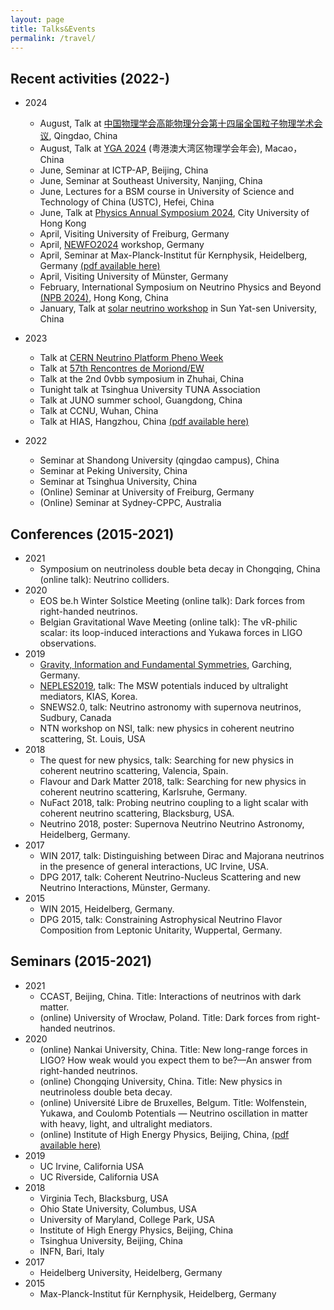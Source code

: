 ```yaml
---
layout: page
title: Talks&Events
permalink: /travel/
---
```

## Recent activities (2022-)

 - 2024
	- August, Talk at [中国物理学会高能物理分会第十四届全国粒子物理学术会议](https://indico.ihep.ac.cn/event/21331/), Qingdao, China
	- August, Talk at [YGA 2024](https://yga2024.scimeeting.cn/en/web/index/21674) (粤港澳大湾区物理学会年会), Macao， China
	- June, Seminar at ICTP-AP, Beijing, China
	- June, Seminar at Southeast University, Nanjing, China
	- June, Lectures for a BSM course in University of Science and Technology of China (USTC), Hefei, China
  	- June, Talk at [Physics Annual Symposium 2024](https://www.cityu.edu.hk/phy/index.php/node/3441), City University of Hong Kong
	- April, Visiting University of Freiburg, Germany
	- April, [NEWFO2024](https://indico.cern.ch/event/1339497/) workshop, Germany
	- April, Seminar at Max-Planck-Institut für Kernphysik, Heidelberg, Germany [(pdf available here)](/files/nu-forces-talk.pdf)
	- April, Visiting University of Münster, Germany
	- February, International Symposium on Neutrino Physics and Beyond [(NPB 2024)](https://indico.ihep.ac.cn/event/20514/), Hong Kong, China
	- January, Talk at [solar neutrino workshop](https://indico.ihep.ac.cn/event/21371/) in Sun Yat-sen University, China
 - 2023
	- Talk at [CERN Neutrino Platform Pheno Week](https://indico.cern.ch/event/1210319/)
	- Talk at [57th Rencontres de Moriond/EW](https://moriond.in2p3.fr/2023/EW/)
	- Talk at the 2nd 0vbb symposium in Zhuhai, China
	- Tunight talk at Tsinghua University TUNA Association
	- Talk at JUNO summer school, Guangdong, China
	- Talk at CCNU, Wuhan, China
	- Talk at HIAS, Hangzhou, China [(pdf available here)](/files/main-dilution-resistant.pdf)

 - 2022
	- Seminar at Shandong University (qingdao campus), China
	- Seminar at Peking University, China
	- Seminar at Tsinghua University, China
	- (Online) Seminar at University of Freiburg, Germany
	- (Online) Seminar at Sydney-CPPC, Australia

## Conferences (2015-2021)
 - 2021
	- Symposium on neutrinoless double beta decay in Chongqing, China (online talk): Neutrino colliders.
 - 2020 
	- EOS be.h Winter Solstice Meeting (online talk): Dark forces from right-handed neutrinos. 
	- Belgian Gravitational Wave Meeting (online talk): The νR-philic scalar: its loop-induced interactions and Yukawa forces in LIGO observations.
 - 2019
	- [Gravity, Information and Fundamental Symmetries](https://www.mpi-hd.mpg.de/lin/events/ra-workshop/),  Garching, Germany.
	- [NEPLES2019](http://events.kias.re.kr/h/NEPLES2019/), talk: The MSW potentials induced by ultralight mediators, KIAS, Korea. 
	- SNEWS2.0, talk: Neutrino astronomy with supernova neutrinos, Sudbury,
Canada
	- NTN workshop on NSI, talk: new physics in coherent neutrino scattering, St.
Louis, USA
 - 2018
	- The quest for new physics, talk: Searching for new physics in coherent
neutrino scattering, Valencia, Spain.
	- Flavour and Dark Matter 2018, talk: Searching for new physics in coherent
neutrino scattering, Karlsruhe, Germany.
	- NuFact 2018, talk: Probing neutrino coupling to a light scalar with coherent
neutrino scattering, Blacksburg, USA.
	- Neutrino 2018, poster: Supernova Neutrino Neutrino Astronomy, Heidelberg,
Germany.
 - 2017
	- WIN 2017, talk: Distinguishing between Dirac and Majorana neutrinos in the
presence of general interactions, UC Irvine, USA.
	- DPG 2017, talk: Coherent Neutrino-Nucleus Scattering and new Neutrino
Interactions, Münster, Germany.
 - 2015
	- WIN 2015, Heidelberg, Germany.
	- DPG 2015, talk: Constraining Astrophysical Neutrino Flavor Composition
from Leptonic Unitarity, Wuppertal, Germany.

## Seminars (2015-2021)
 - 2021
	- CCAST, Beijing, China. Title: Interactions of neutrinos with dark matter.
	- (online) University of Wrocław, Poland. Title: Dark forces from right-handed neutrinos. 
 - 2020
	- (online) Nankai University, China. Title: New long-range forces in LIGO? How weak would you expect them to be?—An answer from right-handed neutrinos.
	- (online) Chongqing University, China. Title: New physics in neutrinoless double beta decay. 
	- (online) Université Libre de Bruxelles, Belgum. Title: Wolfenstein, Yukawa, and Coulomb Potentials — Neutrino oscillation in matter with heavy, light, and ultralight mediators.
	- (online) Institute of High Energy Physics, Beijing, China, [(pdf available here)](/files/ultra_light_Xu.pdf)
 - 2019
	- UC Irvine, California USA
	- UC Riverside, California USA
 - 2018 
	- Virginia Tech, Blacksburg, USA
	- Ohio State University, Columbus, USA
	- University of Maryland, College Park, USA
	- Institute of High Energy Physics, Beijing, China
	- Tsinghua University, Beijing, China
	- INFN, Bari, Italy
 - 2017 
	- Heidelberg University, Heidelberg, Germany
 - 2015 
	- Max-Planck-Institut für Kernphysik, Heidelberg, Germany










